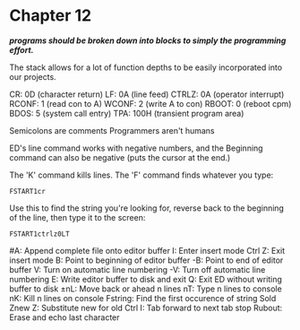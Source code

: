 ﻿# Chapter 12

***programs should be broken down into blocks to simply the programming effort.***

The stack allows for a lot of function depths to be easily incorporated into our projects.

CR:				0D 		(character return)
LF:				0A 		(line feed)
CTRLZ: 		0A 		(operator interrupt)
RCONF:		1 			(read con to A)
WCONF:	2 			(write A to con)
RBOOT:		0 			(reboot cpm)
BDOS:		5 			(system call entry)
TPA:			100H	(transient program area)

Semicolons are comments
Programmers aren't humans

ED's line command works with negative numbers, and the Beginning command can also be negative (puts the cursor at the end.)

The 'K' command kills lines.
The 'F' command finds whatever you type:
```
FSTART1cr
```
Use this to find the string you're looking for, reverse back to the beginning of the line, then type it to the screen:
```
FSTART1ctrlz0LT
```
#A:					Append complete file onto editor buffer
I:						Enter insert mode
Ctrl Z:				Exit insert mode
B:					Point to beginning of editor buffer
-B:					Point to end of editor buffer
V:					Turn on automatic line numbering
-V:					Turn off automatic line numbering
E:						Write editor buffer to disk and exit
Q:					Exit ED without writing buffer to disk
$\pm$nL:		Move back or ahead n lines
nT:					Type n lines to console
nK:					Kill n lines on console
Fstring:			Find the first occurence of string
Sold Znew Z:	Substitute new for old
Ctrl I:				Tab forward to next tab stop
Rubout:			Erase and echo last character
